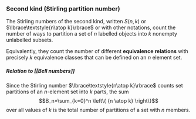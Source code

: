 ### Second kind (Stirling partition number)

The Stirling numbers of the second kind, written $S(n,k)$ or $\lbrace\textstyle{n\atop k}\rbrace$ or with other notations, count the number of ways to partition a set of $n$ labelled objects into $k$ nonempty unlabelled subsets. 

Equivalently, they count the number of different **equivalence relations** with precisely $k$ equivalence classes that can be defined on an $n$ element set.

##### Relation to [[Bell numbers]]
Since the Stirling number $\lbrace\textstyle{n\atop k}\rbrace$ counts set partitions of an $n$-element set into $k$ parts, the sum $$B_n=\sum_{k=0}^n \left\{ {n \atop k} \right\}$$ over all values of $k$ is the total number of partitions of a set with $n$ members. 